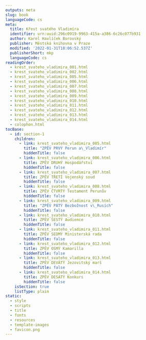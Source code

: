 ```yaml
---
outputs: meta
slug: book
languageCode: cs
meta:
  title: Křest svatého Vladimíra
  identifier: urn:uuid:296c0919-9963-415a-a386-6c26c077b931
  author: Karel Havlíček Borovský
  publisher: Městská knihovna v Praze
  modified: '2022-01-31T18:06:52.537Z'
  publisherShort: mkp
  languageCode: cs
readingOrder:
  - krest_svateho_vladimira_001.html
  - krest_svateho_vladimira_002.html
  - krest_svateho_vladimira_005.html
  - krest_svateho_vladimira_006.html
  - krest_svateho_vladimira_007.html
  - krest_svateho_vladimira_008.html
  - krest_svateho_vladimira_009.html
  - krest_svateho_vladimira_010.html
  - krest_svateho_vladimira_011.html
  - krest_svateho_vladimira_012.html
  - krest_svateho_vladimira_013.html
  - krest_svateho_vladimira_014.html
  - colophon.html
tocBase:
  - id: section-1
    children:
      - link: krest_svateho_vladimira_005.html
        title: "ZPĚV PRVÝ Perun a\_Vladimír"
        hiddenTitle: false
      - link: krest_svateho_vladimira_006.html
        title: ZPĚV DRUHÝ Hospodářství
        hiddenTitle: false
      - link: krest_svateho_vladimira_007.html
        title: ZPĚV TŘETÍ Vojenský soud
        hiddenTitle: false
      - link: krest_svateho_vladimira_008.html
        title: ZPĚV ČTVRTÝ Testament Perunův
        hiddenTitle: false
      - link: krest_svateho_vladimira_009.html
        title: "ZPĚV PÁTÝ Bezbožnost v\_Rusích"
        hiddenTitle: false
      - link: krest_svateho_vladimira_010.html
        title: ZPĚV ŠESTÝ Audience
        hiddenTitle: false
      - link: krest_svateho_vladimira_011.html
        title: ZPĚV SEDMÝ Ministerská rada
        hiddenTitle: false
      - link: krest_svateho_vladimira_012.html
        title: ZPĚV OSMÝ Kamarilla
        hiddenTitle: false
      - link: krest_svateho_vladimira_013.html
        title: ZPĚV DEVÁTÝ Jezovitský marš
        hiddenTitle: false
      - link: krest_svateho_vladimira_014.html
        title: ZPĚV DESÁTÝ Konkurs
        hiddenTitle: false
    isSection: true
    listType: plain
static:
  - style
  - scripts
  - title
  - fonts
  - resources
  - template-images
  - favicon.png
---
```


